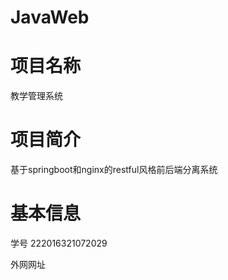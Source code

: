 # JavaWeb
# 项目名称
教学管理系统
# 项目简介
基于springboot和nginx的restful风格前后端分离系统
# 基本信息
学号 222016321072029 

外网网址 


